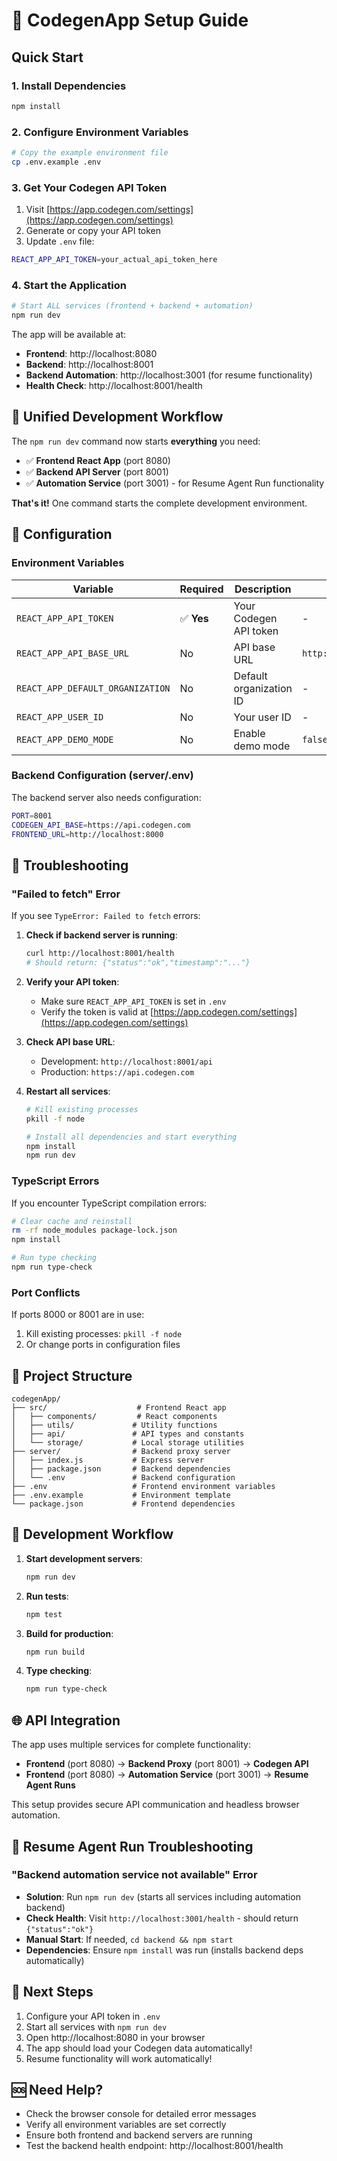# 🚀 CodegenApp Setup Guide

## Quick Start

### 1. Install Dependencies
```bash
npm install
```

### 2. Configure Environment Variables
```bash
# Copy the example environment file
cp .env.example .env
```

### 3. Get Your Codegen API Token
1. Visit [https://app.codegen.com/settings](https://app.codegen.com/settings)
2. Generate or copy your API token
3. Update `.env` file:
```bash
REACT_APP_API_TOKEN=your_actual_api_token_here
```

### 4. Start the Application
```bash
# Start ALL services (frontend + backend + automation)
npm run dev
```

The app will be available at:
- **Frontend**: http://localhost:8080
- **Backend**: http://localhost:8001
- **Backend Automation**: http://localhost:3001 (for resume functionality)
- **Health Check**: http://localhost:8001/health

## 🚀 **Unified Development Workflow**

The `npm run dev` command now starts **everything** you need:
- ✅ **Frontend React App** (port 8080)
- ✅ **Backend API Server** (port 8001) 
- ✅ **Automation Service** (port 3001) - for Resume Agent Run functionality

**That's it!** One command starts the complete development environment.

## 🔧 Configuration

### Environment Variables

| Variable | Required | Description | Default |
|----------|----------|-------------|---------|
| `REACT_APP_API_TOKEN` | ✅ **Yes** | Your Codegen API token | - |
| `REACT_APP_API_BASE_URL` | No | API base URL | `http://localhost:8001/api` |
| `REACT_APP_DEFAULT_ORGANIZATION` | No | Default organization ID | - |
| `REACT_APP_USER_ID` | No | Your user ID | - |
| `REACT_APP_DEMO_MODE` | No | Enable demo mode | `false` |

### Backend Configuration (server/.env)

The backend server also needs configuration:
```bash
PORT=8001
CODEGEN_API_BASE=https://api.codegen.com
FRONTEND_URL=http://localhost:8000
```

## 🐛 Troubleshooting

### "Failed to fetch" Error

If you see `TypeError: Failed to fetch` errors:

1. **Check if backend server is running**:
   ```bash
   curl http://localhost:8001/health
   # Should return: {"status":"ok","timestamp":"..."}
   ```

2. **Verify your API token**:
   - Make sure `REACT_APP_API_TOKEN` is set in `.env`
   - Verify the token is valid at [https://app.codegen.com/settings](https://app.codegen.com/settings)

3. **Check API base URL**:
   - Development: `http://localhost:8001/api`
   - Production: `https://api.codegen.com`

4. **Restart all services**:
   ```bash
   # Kill existing processes
   pkill -f node
   
   # Install all dependencies and start everything
   npm install
   npm run dev
   ```

### TypeScript Errors

If you encounter TypeScript compilation errors:
```bash
# Clear cache and reinstall
rm -rf node_modules package-lock.json
npm install

# Run type checking
npm run type-check
```

### Port Conflicts

If ports 8000 or 8001 are in use:
1. Kill existing processes: `pkill -f node`
2. Or change ports in configuration files

## 📁 Project Structure

```
codegenApp/
├── src/                    # Frontend React app
│   ├── components/         # React components
│   ├── utils/             # Utility functions
│   ├── api/               # API types and constants
│   └── storage/           # Local storage utilities
├── server/                # Backend proxy server
│   ├── index.js           # Express server
│   ├── package.json       # Backend dependencies
│   └── .env               # Backend configuration
├── .env                   # Frontend environment variables
├── .env.example           # Environment template
└── package.json           # Frontend dependencies
```

## 🔄 Development Workflow

1. **Start development servers**:
   ```bash
   npm run dev
   ```

2. **Run tests**:
   ```bash
   npm test
   ```

3. **Build for production**:
   ```bash
   npm run build
   ```

4. **Type checking**:
   ```bash
   npm run type-check
   ```

## 🌐 API Integration

The app uses multiple services for complete functionality:
- **Frontend** (port 8080) → **Backend Proxy** (port 8001) → **Codegen API**
- **Frontend** (port 8080) → **Automation Service** (port 3001) → **Resume Agent Runs**

This setup provides secure API communication and headless browser automation.

## 🔧 **Resume Agent Run Troubleshooting**

### "Backend automation service not available" Error
- **Solution**: Run `npm run dev` (starts all services including automation backend)
- **Check Health**: Visit `http://localhost:3001/health` - should return `{"status":"ok"}`
- **Manual Start**: If needed, `cd backend && npm start`
- **Dependencies**: Ensure `npm install` was run (installs backend deps automatically)

## 🎯 Next Steps

1. Configure your API token in `.env`
2. Start all services with `npm run dev`
3. Open http://localhost:8080 in your browser
4. The app should load your Codegen data automatically!
5. Resume functionality will work automatically!

## 🆘 Need Help?

- Check the browser console for detailed error messages
- Verify all environment variables are set correctly
- Ensure both frontend and backend servers are running
- Test the backend health endpoint: http://localhost:8001/health
